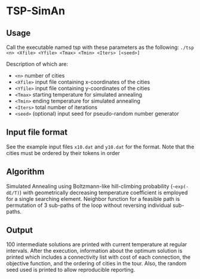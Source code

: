 # TSP-SimAn

## Usage
Call the executable named tsp with these parameters as the following:
`./tsp <n> <Xfile> <Yfile> <Tmax> <Tmin> <Iters> [<seed>]`

Description of which are:
* `<n>` number of cities
* `<Xfile>` input file containing x-coordinates of the cities
* `<Yfile>` input file containing y-coordinates of the cities
* `<Tmax>` starting temperature for simulated annealing
* `<Tmin>` ending temperature for simulated annealing
* `<Iters>` total number of iterations
* `<seed>` (optional) input seed for pseudo-random number generator

## Input file format
See the example input files `x10.dat` and `y10.dat` for the format. Note that the cities must be ordered by their tokens in order

## Algorithm
Simulated Annealing using Boltzmann-like hill-climbing probability (`~exp(-dE/T)`) with geometrically decreasing temperature coefficient is employed for a single searching element. Neighbor function for a feasible path is permutation of 3 sub-paths of the loop without reversing individual sub-paths.

## Output
100 intermediate solutions are printed with current temperature at regular intervals. After the execution, information about the optimum solution is printed which includes a connectivity list with cost of each connection, the objective function, and the ordering of cities in the tour. Also, the random seed used is printed to allow reproducible reporting.
